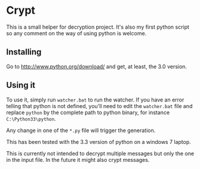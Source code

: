 Crypt
=====

This is a small helper for decryption project. It's also my first python script so any comment on the
way of using python is welcome.

Installing
----------

Go to http://www.python.org/download/ and get, at least, the 3.0 version.

Using it
--------

To use it, simply run ``watcher.bat`` to run the watcher. If you have an error telling that python is not defined, 
you'll need to edit the ``watcher.bat`` file and replace ``python`` by the complete path to python binary, for instance
``C:\Python33\python``.

Any change in one of the ``*.py`` file will trigger the generation.

This has been tested with the 3.3 version of python on a windows 7 laptop.

This is currently not intended to decrypt multiple messages but only the one in the input file. In the future it 
might also crypt messages.
